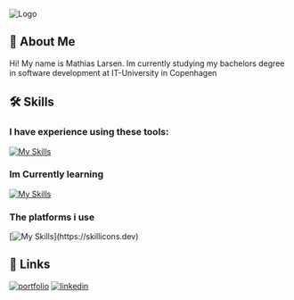 
![Logo](https://github.com/user-attachments/assets/aac16ab7-709c-4cd6-85ec-37915aa3e101)

## 🚀 About Me
Hi! My name is Mathias Larsen. Im currently studying my bachelors degree in software development at IT-University in Copenhagen



## 🛠 Skills
### I have experience using these tools:

[![My Skills](https://skillicons.dev/icons?i=js,html,css,java,python,cs,blender,autocad,xd,vscode,rider,pr,ps,figma,nodejs,idea,react,go,dotnet,sqlite,postgres,githubactions,obsidian,docker,bash,githubactions,grafana)](https://skillicons.dev)

### Im Currently learning

[![My Skills](https://skillicons.dev/icons?i=c)](https://skillicons.dev)

### The platforms i use
[![My Skills](https://skillicons.dev/icons?i=windows,linux,)](https://skillicons.dev)

## 🔗 Links
[![portfolio](https://img.shields.io/badge/my_portfolio-000?style=for-the-badge&logo=ko-fi&logoColor=white)](https://mathiaslarsen.dk/)
[![linkedin](https://img.shields.io/badge/linkedin-0A66C2?style=for-the-badge&logo=linkedin&logoColor=white)](https://www.linkedin.com/in/mathias-niklas-larsen-13124b19b/)


